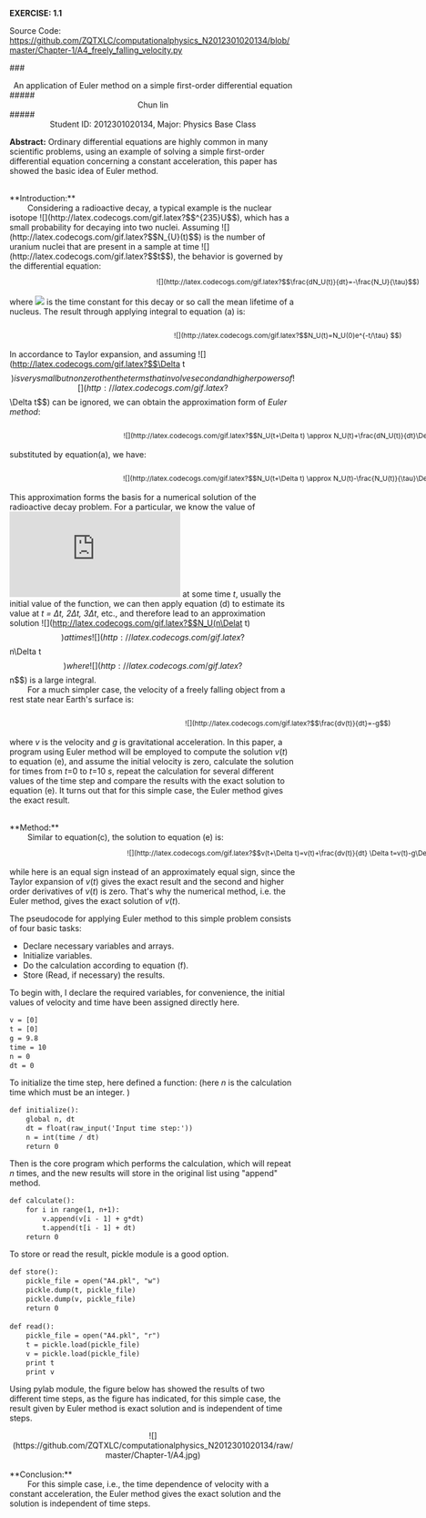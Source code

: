 **EXERCISE: 1.1** 

Source Code: https://github.com/ZQTXLC/computationalphysics_N2012301020134/blob/master/Chapter-1/A4_freely_falling_velocity.py

###<center> An application of Euler method on a simple first-order differential equation </center>
#####<center>Chun lin</center>
#####<center>Student ID: 2012301020134, Major: Physics Base Class</center>


**Abstract:**
Ordinary differential equations are highly common in many scientific problems, using an example of solving a simple first-order differential equation concerning a constant acceleration, this paper has showed the basic idea of Euler method.

<br /> 
**Introduction:**
<br>
&nbsp;&nbsp;&nbsp;&nbsp;&nbsp;&nbsp;&nbsp;&nbsp;Considering a radioactive decay, a typical example is the nuclear isotope 
![](http://latex.codecogs.com/gif.latex?$$^{235}U$$), which has a small probability for decaying into two nuclei. Assuming ![](http://latex.codecogs.com/gif.latex?$$N_{U}(t)$$) is the number of uranium nuclei that are present in a sample at time ![](http://latex.codecogs.com/gif.latex?$$t$$), the behavior is governed by the differential equation: 
<div class="footer">
![](http://latex.codecogs.com/gif.latex?$$\frac{dN_U(t)}{dt}=-\frac{N_U}{\tau}$$)
<span>(a)</span></div><style>
.footer{ text-align:center; height:30px; line-height:40px; width:940px; margin:0 auto; padding:0 27px; font-size:12px;}
.footer span{ float:right;}</style>

where ![](http://latex.codecogs.com/gif.latex?$$\tau$$) is the time constant for this decay or so call the mean lifetime of a nucleus. The result through applying integral to equation (a) is:
<div class="footer">
![](http://latex.codecogs.com/gif.latex?$$N_U(t)=N_U(0)e^{-t/\tau} $$)
<span>(b)</span></div><style>
.footer{ text-align:center; height:30px; line-height:40px; width:940px; margin:0 auto; padding:0 27px; font-size:12px;}
.footer span{ float:right;}</style>

In accordance to Taylor expansion, and assuming ![](http://latex.codecogs.com/gif.latex?$$\Delta t$$) is very small but nonzero then the terms that involve second and higher powers of ![](http://latex.codecogs.com/gif.latex?$$\Delta t$$) can be ignored, we can obtain the approximation form of *Euler method*:
<div class="footer">
![](http://latex.codecogs.com/gif.latex?$$N_U(t+\Delta t) \approx N_U(t)+\frac{dN_U(t)}{dt}\Delta t $$)
<span>(c)</span></div><style>
.footer{ text-align:center; height:30px; line-height:40px; width:940px; margin:0 auto; padding:0 27px; font-size:12px;}
.footer span{ float:right;}</style>

substituted by equation(a), we have:
<div class="footer">
![](http://latex.codecogs.com/gif.latex?$$N_U(t+\Delta t) \approx N_U(t)-\frac{N_U(t)}{\tau}\Delta t $$)
<span>(d)</span></div><style>
.footer{ text-align:center; height:30px; line-height:40px; width:940px; margin:0 auto; padding:0 27px; font-size:12px;}
.footer span{ float:right;}</style>

This approximation forms the basis for a numerical solution of the radioactive decay problem. For a particular, we know the value of ![](http://latex.codecogs.com/gif.latex?$$N_U(t)$$) at some time *t*, usually the initial value of the function, we can then apply equation (d) to estimate its value at *t = Δt, 2Δt, 3Δt*, etc., and therefore lead to an approximation solution ![](http://latex.codecogs.com/gif.latex?$$N_U(n\Delat t) $$) at times ![](http://latex.codecogs.com/gif.latex?$$n\Delta t$$) where ![](http://latex.codecogs.com/gif.latex?$$n$$) is a large integral.
<br />
&nbsp;&nbsp;&nbsp;&nbsp;&nbsp;&nbsp;&nbsp;&nbsp;For a much simpler case,  the velocity of a freely falling object from a rest state near Earth's surface is:
<div class="footer">
![](http://latex.codecogs.com/gif.latex?$$\frac{dv(t)}{dt}=-g$$)
<span>(e)</span></div><style>
.footer{ text-align:center; height:30px; line-height:40px; width:940px; margin:0 auto; padding:0 27px; font-size:12px;}
.footer span{ float:right;}</style>

where *v* is the velocity and *g* is gravitational acceleration. In this paper, a program using Euler method will be employed to compute the solution *v*(*t*) to equation (e), and assume the initial velocity is zero, calculate the solution for times from *t*=0 to *t*=10 *s*, repeat the calculation for several different values of the time step and compare the results with the exact solution to equation (e). It turns out that for this simple case, the Euler method gives the exact result.

<br /> 
**Method:**
<br>
&nbsp;&nbsp;&nbsp;&nbsp;&nbsp;&nbsp;&nbsp;&nbsp;Similar to equation(c), the solution to equation (e) is:
<div class="footer">
![](http://latex.codecogs.com/gif.latex?$$v(t+\Delta t)=v(t)+\frac{dv(t)}{dt} \Delta t=v(t)-g\Delta t$$)
<span>(f)</span></div><style>
.footer{ text-align:center; height:30px; line-height:40px; width:940px; margin:0 auto; padding:0 27px; font-size:12px;}
.footer span{ float:right;}</style>

while here is an equal sign instead of an approximately equal sign, since the Taylor expansion of *v*(*t*) gives the exact result and the second and higher order derivatives of *v*(*t*) is zero. That's why the numerical method, i.e. the Euler method, gives the exact solution of *v*(*t*).

The pseudocode for applying Euler method to this simple problem consists of four basic tasks:

* Declare necessary variables and arrays.
* Initialize variables.
* Do the calculation according to equation (f).
* Store (Read, if necessary) the results.

To begin with, I declare the required variables, for convenience, the initial values of velocity and time have been assigned directly here.

    v = [0]
    t = [0]
    g = 9.8
    time = 10
    n = 0
    dt = 0

To initialize the time step, here defined a function: (here *n* is the calculation time which must be an integer. 
)

    def initialize():
        global n, dt
        dt = float(raw_input('Input time step:'))
        n = int(time / dt)
        return 0

Then is the core program which performs the calculation, which will repeat *n* times, and the new results will store in the original list using "append" method.

    def calculate():
        for i in range(1, n+1):
            v.append(v[i - 1] + g*dt)
            t.append(t[i - 1] + dt)
        return 0

To store or read the result, pickle module is a good option.

    def store():
        pickle_file = open("A4.pkl", "w")
        pickle.dump(t, pickle_file)
        pickle.dump(v, pickle_file)
        return 0

    def read():
        pickle_file = open("A4.pkl", "r")
        t = pickle.load(pickle_file)
        v = pickle.load(pickle_file)
        print t
        print v

Using pylab module, the figure below has showed the results of two different time steps, as the figure has indicated, for this simple case, the result given by Euler method is exact solution and is independent of time steps.

<center>![](https://github.com/ZQTXLC/computationalphysics_N2012301020134/raw/master/Chapter-1/A4.jpg)</center>

<br /> 
**Conclusion:**
<br>
&nbsp;&nbsp;&nbsp;&nbsp;&nbsp;&nbsp;&nbsp;&nbsp;For this simple case, i.e., the time dependence of velocity with a constant acceleration, the Euler method gives the exact solution and the solution is independent of time steps.

<br /> 
